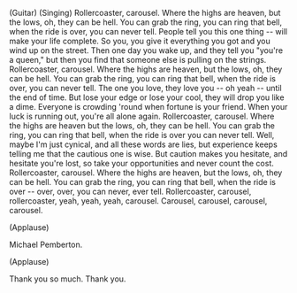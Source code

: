 
(Guitar)
(Singing)
Rollercoaster,
carousel.
Where the highs are heaven,
but the lows,
oh, they can be hell.
You can grab the ring,
you can ring that bell,
when the ride is over,
you can never tell.
People tell you this one thing --
will make your life complete.
So you,
you give it everything you got
and you wind up on the street.
Then one day you wake up,
and they tell you &quot;you&#39;re a queen,&quot;
but then you find that someone else
is pulling on the strings.
Rollercoaster,
carousel.
Where the highs are heaven,
but the lows,
oh, they can be hell.
You can grab the ring,
you can ring that bell,
when the ride is over,
you can never tell.
The one you love,
they love you --
oh yeah --
until the end of time.
But lose your edge or lose your cool,
they will drop you like a dime.
Everyone is crowding &#39;round
when fortune is your friend.
When your luck is running out,
you&#39;re all alone again.
Rollercoaster,
carousel.
Where the highs are heaven
but the lows,
oh, they can be hell.
You can grab the ring,
you can ring that bell,
when the ride is over
you can never tell.
Well, maybe I&#39;m just cynical,
and all these words are lies,
but experience keeps telling me
that the cautious one is wise.
But caution makes you hesitate,
and hesitate you&#39;re lost,
so take your opportunities
and never count the cost.
Rollercoaster,
carousel.
Where the highs are heaven,
but the lows,
oh, they can be hell.
You can grab the ring,
you can ring that bell,
when the ride is over --
over, over,
you can never, ever tell.
Rollercoaster,
carousel,
rollercoaster,
yeah, yeah, yeah,
carousel.
Carousel,
carousel,
carousel,
carousel.

(Applause)

Michael Pemberton.

(Applause)

Thank you so much.
Thank you.
